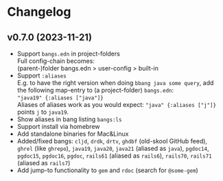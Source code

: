 # Changelog

## v0.7.0 (2023-11-21)

- Support `bangs.edn` in project-folders  
  Full config-chain becomes:  
  (parent-)folder bangs.edn > user-config > built-in
- Support `:aliases`  
  E.g. to have the right version when doing `bbang java some query`, add the following map-entry to (a project-folder) `bangs.edn`:  
  `"java19" {:aliases ["java"]}`  
  Aliases of aliases work as you would expect: `"java" {:aliases ["j"]}` points `j` to `java19`.
- Show aliases in bang listing `bangs:ls`
- Support install via homebrew
- Add standalone binaries for Mac&Linux
- Added/fixed bangs: `cljd`, `drdk`, `drtv`, `ghdbf` (old-skool GitHub feed), `ghrel` (like `ghrepo`), `java19`, `java20`, `java21` (aliased as `java`), `pgdoc14`, `pgdoc15`, `pgdoc16`, `pgdoc`, `rails61` (aliased as `rails6`), `rails70`, `rails71` (aliased as `rails7`)
- Add jump-to functionality to `gem` and `rdoc` (search for `@some-gem`)  
